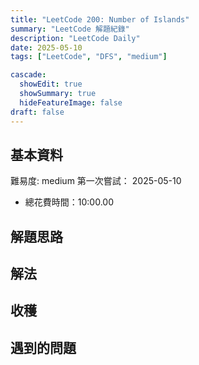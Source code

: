 ```yaml
---
title: "LeetCode 200: Number of Islands"
summary: "LeetCode 解題紀錄"
description: "LeetCode Daily"
date: 2025-05-10
tags: ["LeetCode", "DFS", "medium"]

cascade:
  showEdit: true
  showSummary: true
  hideFeatureImage: false
draft: false
---
```


## 基本資料

難易度: medium
第一次嘗試： 2025-05-10
- 總花費時間：10:00.00

## 解題思路

## 解法

## 收穫

## 遇到的問題
